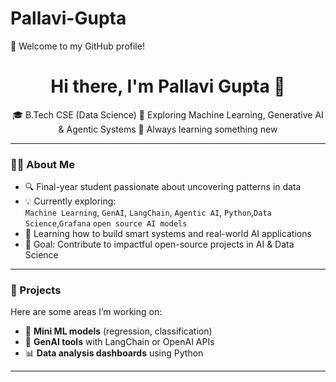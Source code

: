 # Pallavi-Gupta
👋 Welcome to my GitHub profile!

<h1 align="center">Hi there, I'm Pallavi Gupta 👋</h1>

<p align="center">
🎓 B.Tech CSE (Data Science)  
🤖 Exploring Machine Learning, Generative AI & Agentic Systems  
🌱 Always learning something new
</p>

---

### 👩‍💻 About Me

- 🔍 Final-year student passionate about uncovering patterns in data
- 💡 Currently exploring:  
  `Machine Learning`, `GenAI`, `LangChain`, `Agentic AI`, `Python`,`Data Science`,`Grafana` `open source AI models`
- 🌱 Learning how to build smart systems and real-world AI applications
- 🎯 Goal: Contribute to impactful open-source projects in AI & Data Science

---

### 🚀 Projects

Here are some areas I’m working on:
- 🧠 **Mini ML models** (regression, classification)
- 🤖 **GenAI tools** with LangChain or OpenAI APIs
- 📊 **Data analysis dashboards** using Python

---

